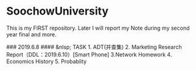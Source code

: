 # SoochowUniversity
<p>This is my FIRST repository. Later I will report my Note during my second year final and more.</p>
### 2019.6.8
#### &nlsp; TASK    
1. ADT(并查集)      
2. Marketing Research Report（DDL：2019.6.10）[Smart Phone]     
3.Network Homework     
4. Economics History     
5. Probablity    
